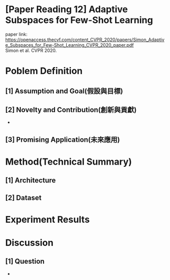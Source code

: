 # [Paper Reading 12] Adaptive Subspaces for Few-Shot Learning  
paper link: https://openaccess.thecvf.com/content_CVPR_2020/papers/Simon_Adaptive_Subspaces_for_Few-Shot_Learning_CVPR_2020_paper.pdf  
Simon et al. CVPR 2020.
# Poblem Definition
## [1] Assumption and Goal(假設與目標)

## [2] Novelty and Contribution(創新與貢獻)
* 

## [3] Promising Application(未來應用)

# Method(Technical Summary)

## [1] Architecture

## [2] Dataset

# Experiment Results

# Discussion

## [1] Question
* 
